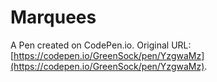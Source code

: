 # Marquees

A Pen created on CodePen.io. Original URL: [https://codepen.io/GreenSock/pen/YzgwaMz](https://codepen.io/GreenSock/pen/YzgwaMz).


